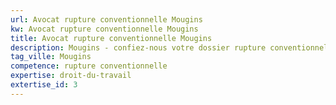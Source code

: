 ```yaml
---
url: Avocat rupture conventionnelle Mougins
kw: Avocat rupture conventionnelle Mougins
title: Avocat rupture conventionnelle Mougins
description: Mougins - confiez-nous votre dossier rupture conventionnelle
tag_ville: Mougins
competence: rupture conventionnelle
expertise: droit-du-travail
extertise_id: 3
---
```

